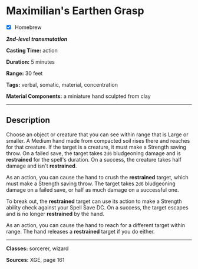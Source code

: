 # Maximilian's Earthen Grasp

- [x] Homebrew

***2nd-level transmutation***

**Casting Time:** action

**Duration:** 5 minutes

**Range:** 30 feet

**Tags:** verbal, somatic, material, concentration

**Material Components:** a miniature hand sculpted from clay

---

## Description
Choose an object or creature that you can see within range that is Large or smaller.
A Medium hand made from compacted soil rises there and reaches for that creature.
If the target is a creature, it must make a Strength saving throw.
On a failed save, the target takes `2d6` bludgeoning damage and is **restrained** for the spell's duration.
On a success, the creature takes half damage and isn't **restrained**.

As an action, you can cause the hand to crush the **restrained** target, which must make a Strength saving throw.
The target takes `2d6` bludgeoning damage on a failed save, or half as much damage on a successful one.

To break out, the **restrained** target can use its action to make a Strength ability check against your Spell Save DC.
On a success, the target escapes and is no longer **restrained** by the hand.

As an action, you can cause the hand to reach for a different target within range.
The hand releases a **restrained** target if you do either.

---

**Classes:** sorcerer, wizard

**Sources:** XGE, page 161
